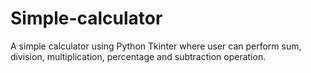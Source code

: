 # Simple-calculator
A simple calculator using Python Tkinter where user can perform sum, division, multiplication, percentage  and subtraction operation.
